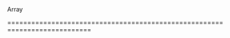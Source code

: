 <!--merge--><!--/merge-->
<!--type-->Array<String, dxTabPanelItem, Object><!--/type-->
===========================================================================
